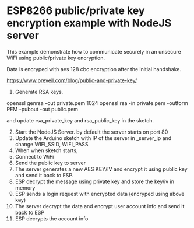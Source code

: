 # ESP8266 public/private key encryption example with NodeJS server

This example demonstrate how to communicate securely in an unsecure WiFi using public/private key encryption. 

Data is encryped with aes 128 cbc encryption after the initial handshake.

https://www.preveil.com/blog/public-and-private-key/

1. Generate RSA keys.

openssl genrsa -out private.pem 1024
openssl rsa -in private.pem -outform PEM -pubout -out public.pem

and update rsa_private_key and rsa_public_key in the sketch.

2. Start the NodeJS Server. by default the server starts on port 80
3. Update the Arduino sketch with IP of the server in _server_ip and change WIFI_SSID, WIFI_PASS
4. When when sketch starts, 
  1. Connect to WiFi
  2. Send the public key to server 
  3. The server generates a new AES KEY/IV and encrypt it using public key and send it back to ESP.
  4. ESP decrypt the message using private key and store the key/iv in memory
  5. ESP sends a login request with encrypted data (encryped using above key)
  6. The server decrypt the data and encrypt user account info and send it back to ESP
  7. ESP decrypts the account info


